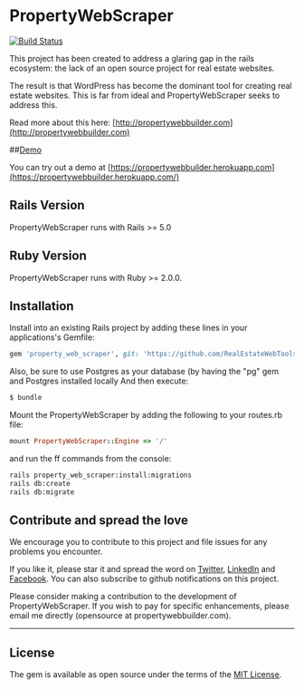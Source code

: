 # PropertyWebScraper

[![Build Status](https://api.travis-ci.org/RealEstateWebTools/property_web_scraper.svg?branch=master)](https://api.travis-ci.org/RealEstateWebTools/property_web_scraper)

This project has been created to address a glaring gap in the rails ecosystem: the lack of an open source project for real estate websites.  

The result is that WordPress has become the dominant tool for creating real estate websites.  This is far from ideal and PropertyWebScraper seeks to address this.

Read more about this here: [http://propertywebbuilder.com](http://propertywebbuilder.com)

##[Demo](https://propertywebbuilder.herokuapp.com/)

You can try out a demo at [https://propertywebbuilder.herokuapp.com](https://propertywebbuilder.herokuapp.com/)

## Rails Version

PropertyWebScraper runs with Rails >= 5.0

## Ruby Version

PropertyWebScraper runs with Ruby >= 2.0.0.


## Installation

Install into an existing Rails project by adding these lines in your applications's Gemfile:

```ruby
gem 'property_web_scraper', git: 'https://github.com/RealEstateWebTools/property_web_scraper', branch: 'master'
```

Also, be sure to use Postgres as your database (by having the "pg" gem and Postgres installed locally 
And then execute:
```bash
$ bundle
```

Mount the PropertyWebScraper by adding the following to your routes.rb file:
```ruby
mount PropertyWebScraper::Engine => '/'
```

and run the ff commands from the console:
```bash
rails property_web_scraper:install:migrations
rails db:create
rails db:migrate
```


## Contribute and spread the love
We encourage you to contribute to this project and file issues for any problems you encounter.

If you like it, please star it and spread the word on [Twitter](https://twitter.com/prptywebbuilder), [LinkedIn](https://www.linkedin.com/company/propertywebbuilder) and [Facebook](https://www.facebook.com/propertywebbuilder).  You can also subscribe to github notifications on this project.  

Please consider making a contribution to the development of PropertyWebScraper.  If you wish to pay for specific enhancements, please email me directly (opensource at propertywebbuilder.com).


---

## License
The gem is available as open source under the terms of the [MIT License](http://opensource.org/licenses/MIT).

